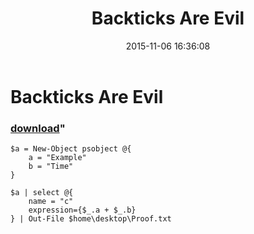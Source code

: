 ﻿---
pid:            6081
parent:         0
children:       
poster:         BattleChicken
title:          Backticks Are Evil
date:           2015-11-06 16:36:08
format:         posh
---

# Backticks Are Evil

### [download](6081.ps1)"



```posh
$a = New-Object psobject @{
    a = "Example"
    b = "Time"
}

$a | select @{
    name = "c"
    expression={$_.a + $_.b}
} | Out-File $home\desktop\Proof.txt
```
